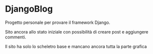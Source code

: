 # DjangoBlog

Progetto personale per provare il framework Django.

Sito ancora allo stato iniziale con possibilità di creare post e aggiungere commenti.

Il sito ha solo lo scheletro base e mancano ancora tutta la parte grafica
